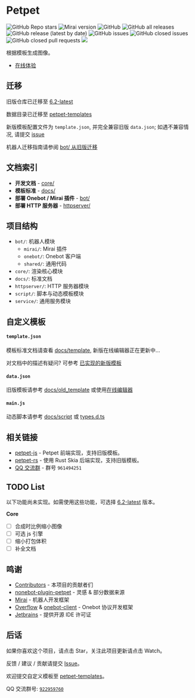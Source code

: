 # Petpet

![GitHub Repo stars](https://img.shields.io/github/stars/dituon/petpet)
![Mirai version](https://img.shields.io/badge/Mirai-2.16.0-ff69b4)
![GitHub](https://img.shields.io/github/license/dituon/petpet)
![GitHub all releases](https://img.shields.io/github/downloads/dituon/petpet/total)
![GitHub release (latest by date)](https://img.shields.io/github/v/release/dituon/petpet)
![GitHub issues](https://img.shields.io/github/issues/dituon/petpet)
![GitHub closed issues](https://img.shields.io/github/issues-closed/dituon/petpet)
![GitHub closed pull requests](https://img.shields.io/github/issues-pr-closed/dituon/petpet)
[![](https://jitpack.io/v/Dituon/petpet.svg)](https://jitpack.io/#Dituon/petpet)

根据模板生成图像。

- [在线体验](https://petpet.d2n.moe)

## 迁移

旧版仓库已迁移至 [6.2-latest](https://github.com/Dituon/petpet/tree/6.2-latest)

数据目录已迁移至 [petpet-templates](https://github.com/Dituon/petpet-templates)

新版模板配置文件为 `template.json`, 并完全兼容旧版 `data.json`; 如遇不兼容情况, 请提交 [issue](https://github.com/Dituon/petpet/issues)

机器人迁移指南请参阅 [bot/ 从旧版迁移](bot/README.md#从旧版迁移)

## 文档索引

- **开发文档** - [core/](core/README.md)
- **模板标准** - [docs/](docs/index.md)
- **部署 Onebot / Mirai 插件** - [bot/](bot/README.md)
- **部署 HTTP 服务器** - [httpserver/](httpserver/README.md)

## 项目结构

- `bot/`: 机器人模块
  - `mirai/`: Mirai 插件
  - `onebot/`: Onebot 客户端
  - `shared/`: 通用代码
- `core/`: 渲染核心模块
- `docs/`: 标准文档
- `httpserver/`: HTTP 服务器模块
- `script/`: 脚本与动态模板模块
- `service/`: 通用服务模块

## 自定义模板

#### `template.json`

模板标准文档请查看 [docs/template](docs/template/index.md), 新版在线编辑器正在更新中...

对文档中的描述有疑问? 可参考 [已实现的新版模板](https://github.com/search?q=repo%3ADituon%2Fpetpet-templates+path%3Atemplate.json)

#### `data.json`

旧版模板请参考 [docs/old_template](docs/old_tmplate/index.md) 或使用[在线编辑器](https://d2n.moe/petpet-js/editor)

#### `main.js`

动态脚本请参考 [docs/script](docs/script/index.md) 或 [types.d.ts](https://github.com/dituon/petpet/service/src/test/resources/test-templates/script-test/types.d.ts)

## 相关链接

- [petpet-js](https://github.com/Dituon/petpet-js) - Petpet 前端实现，支持旧版模板。
- [petpet-rs](https://github.com/Dituon/petpet-rs) - 使用 Rust Skia 后端实现，支持旧版模板。
- [QQ 交流群](https://qm.qq.com/q/ikRbuuGWRi) - 群号 `961494251`

## TODO List

以下功能尚未实现。如需使用这些功能，可选择 [6.2-latest](https://github.com/Dituon/petpet/tree/6.2-latest) 版本。

**Core**

- [ ] 合成时比例缩小图像
- [ ] 可选 js 引擎
- [ ] 缩小打包体积
- [ ] 补全文档

## 鸣谢

- [Contributors](https://github.com/Dituon/petpet/graphs/contributors) - 本项目的贡献者们
- [nonebot-plugin-petpet](https://github.com/noneplugin/nonebot-plugin-petpet) - 灵感 & 部分数据来源
- [Mirai](https://github.com/mamoe/mirai) - 机器人开发框架
- [Overflow](https://github.com/MrXiaoM/Overflow) & [onebot-client](https://github.com/cnlimiter/onebot-client) - Onebot 协议开发框架
- [Jetbrains](https://www.jetbrains.com/) - 提供开源 IDE 许可证

## 后话

如果你喜欢这个项目，请点击 Star，关注此项目更新请点击 Watch。

反馈 / 建议 / 贡献请提交 [Issue](https://github.com/Dituon/petpet/issues)。

欢迎提交自定义模板至 [petpet-templates](https://github.com/Dituon/petpet-templates)。

QQ 交流群号: [`922959760`](https://qm.qq.com/q/FyuuLWdO0w)
